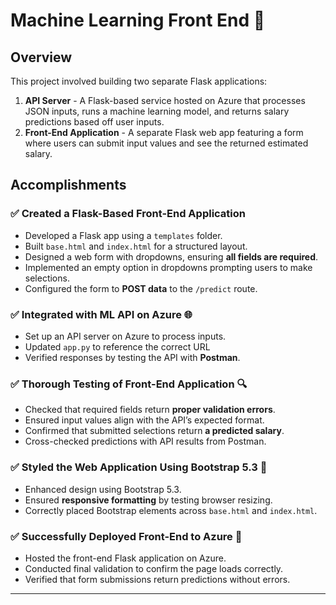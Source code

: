 # Machine Learning Front End 🤖

## Overview
This project involved building two separate Flask applications:
1. **API Server** - A Flask-based service hosted on Azure that processes JSON inputs, runs a machine learning model, and returns salary predictions based off user inputs.
2. **Front-End Application** - A separate Flask web app featuring a form where users can submit input values and see the returned estimated salary.

## Accomplishments

### ✅ Created a Flask-Based Front-End Application
- Developed a Flask app using a `templates` folder.
- Built `base.html` and `index.html` for a structured layout.
- Designed a web form with dropdowns, ensuring **all fields are required**.
- Implemented an empty option in dropdowns prompting users to make selections.
- Configured the form to **POST data** to the `/predict` route.

### ✅ Integrated with ML API on Azure 🌐
- Set up an API server on Azure to process inputs.
- Updated `app.py` to reference the correct URL
- Verified responses by testing the API with **Postman**.

### ✅ Thorough Testing of Front-End Application 🔍
- Checked that required fields return **proper validation errors**.
- Ensured input values align with the API’s expected format.
- Confirmed that submitted selections return **a predicted salary**.
- Cross-checked predictions with API results from Postman.

### ✅ Styled the Web Application Using Bootstrap 5.3 🎨
- Enhanced design using Bootstrap 5.3.
- Ensured **responsive formatting** by testing browser resizing.
- Correctly placed Bootstrap elements across `base.html` and `index.html`.

### ✅ Successfully Deployed Front-End to Azure 🚀
- Hosted the front-end Flask application on Azure.
- Conducted final validation to confirm the page loads correctly.
- Verified that form submissions return predictions without errors.

---
